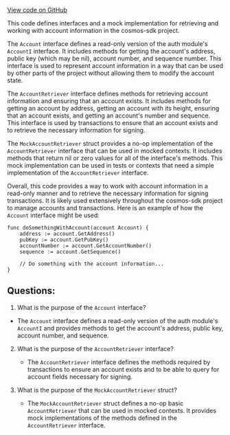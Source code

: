 [View code on GitHub](https://github.com/cosmos/cosmos-sdk.git/client/account_retriever.go)

This code defines interfaces and a mock implementation for retrieving and working with account information in the cosmos-sdk project. 

The `Account` interface defines a read-only version of the auth module's `AccountI` interface. It includes methods for getting the account's address, public key (which may be nil), account number, and sequence number. This interface is used to represent account information in a way that can be used by other parts of the project without allowing them to modify the account state.

The `AccountRetriever` interface defines methods for retrieving account information and ensuring that an account exists. It includes methods for getting an account by address, getting an account with its height, ensuring that an account exists, and getting an account's number and sequence. This interface is used by transactions to ensure that an account exists and to retrieve the necessary information for signing.

The `MockAccountRetriever` struct provides a no-op implementation of the `AccountRetriever` interface that can be used in mocked contexts. It includes methods that return nil or zero values for all of the interface's methods. This mock implementation can be used in tests or contexts that need a simple implementation of the `AccountRetriever` interface.

Overall, this code provides a way to work with account information in a read-only manner and to retrieve the necessary information for signing transactions. It is likely used extensively throughout the cosmos-sdk project to manage accounts and transactions. Here is an example of how the `Account` interface might be used:

```
func doSomethingWithAccount(account Account) {
    address := account.GetAddress()
    pubKey := account.GetPubKey()
    accountNumber := account.GetAccountNumber()
    sequence := account.GetSequence()

    // Do something with the account information...
}
```
## Questions: 
 1. What is the purpose of the `Account` interface?
   - The `Account` interface defines a read-only version of the auth module's `AccountI` and provides methods to get the account's address, public key, account number, and sequence.

2. What is the purpose of the `AccountRetriever` interface?
   - The `AccountRetriever` interface defines the methods required by transactions to ensure an account exists and to be able to query for account fields necessary for signing.

3. What is the purpose of the `MockAccountRetriever` struct?
   - The `MockAccountRetriever` struct defines a no-op basic `AccountRetriever` that can be used in mocked contexts. It provides mock implementations of the methods defined in the `AccountRetriever` interface.